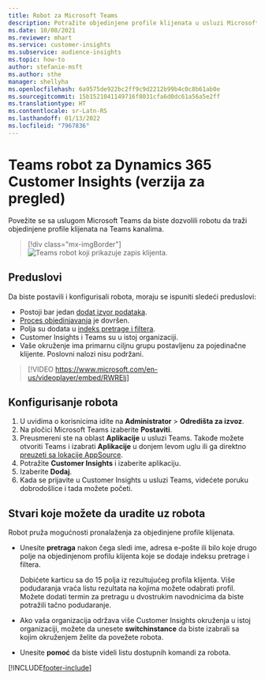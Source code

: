 ```yaml
---
title: Robot za Microsoft Teams
description: Potražite objedinjene profile klijenata u usluzi Microsoft Teams uz pomoć robota.
ms.date: 10/08/2021
ms.reviewer: mhart
ms.service: customer-insights
ms.subservice: audience-insights
ms.topic: how-to
author: stefanie-msft
ms.author: sthe
manager: shellyha
ms.openlocfilehash: 6a9575de922bc2ff9c9d2212b99b4c0c8b61ab0e
ms.sourcegitcommit: 15b1521041149716f8031cfa6d0dc61a56a5e2ff
ms.translationtype: HT
ms.contentlocale: sr-Latn-RS
ms.lasthandoff: 01/13/2022
ms.locfileid: "7967836"
---
```

# <a name="teams-bot-for-dynamics-365-customer-insights-preview"></a>Teams robot za Dynamics 365 Customer Insights (verzija za pregled)

Povežite se sa uslugom Microsoft Teams da biste dozvolili robotu da traži objedinjene profile klijenata na Teams kanalima.

> [!div class="mx-imgBorder"]
> ![Teams robot koji prikazuje zapis klijenta.](media/teams-bot.png "Teams robot koji prikazuje zapis klijenta")

## <a name="prerequisites"></a>Preduslovi

Da biste postavili i konfigurisali robota, moraju se ispuniti sledeći preduslovi:

- Postoji bar jedan [dodat izvor podataka](data-sources.md).
- [Proces objedinjavanja](data-unification.md) je dovršen.
- Polja su dodata u [indeks pretrage i filtera](search-filter-index.md).
- Customer Insights i Teams su u istoj organizaciji.
- Vaše okruženje ima primarnu ciljnu grupu postavljenu za pojedinačne klijente. Poslovni nalozi nisu podržani.


> [!VIDEO https://www.microsoft.com/en-us/videoplayer/embed/RWRElj]
## <a name="configure-the-bot"></a>Konfigurisanje robota

1. U uvidima o korisnicima idite na **Administrator** > **Odredišta za izvoz**.
1. Na pločici Microsoft Teams izaberite **Postaviti**.
1. Preusmereni ste na oblast **Aplikacije** u usluzi Teams. Takođe možete otvoriti Teams i izabrati **Aplikacije** u donjem levom uglu ili ga direktno [preuzeti sa lokacije AppSource](https://go.microsoft.com/fwlink/?linkid=2124104).
1. Potražite **Customer Insights** i izaberite aplikaciju.
1. Izaberite **Dodaj**.
1. Kada se prijavite u Customer Insights u usluzi Teams, videćete poruku dobrodošlice i tada možete početi.

## <a name="things-you-can-do-with-the-bot"></a>Stvari koje možete da uradite uz robota

Robot pruža mogućnosti pronalaženja za objedinjene profile klijenata.

- Unesite **pretraga** nakon čega sledi ime, adresa e-pošte ili bilo koje drugo polje na objedinjenom profilu klijenta koje se dodaje indeksu pretrage i filtera.

  Dobićete karticu sa do 15 polja iz rezultujućeg profila klijenta. Više podudaranja vraća listu rezultata na kojima možete odabrati profil. Možete dodati termin za pretragu u dvostrukim navodnicima da biste potražili tačno podudaranje.

- Ako vaša organizacija održava više Customer Insights okruženja u istoj organizaciji, možete da unesete **switchinstance** da biste izabrali sa kojim okruženjem želite da povežete robota.

- Unesite **pomoć** da biste videli listu dostupnih komandi za robota.  


[!INCLUDE[footer-include](../includes/footer-banner.md)]